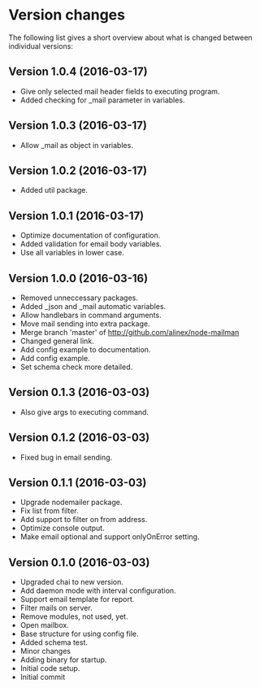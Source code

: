Version changes
=================================================

The following list gives a short overview about what is changed between
individual versions:

Version 1.0.4 (2016-03-17)
-------------------------------------------------
- Give only selected mail header fields to executing program.
- Added checking for _mail parameter in variables.

Version 1.0.3 (2016-03-17)
-------------------------------------------------
- Allow _mail as object in variables.

Version 1.0.2 (2016-03-17)
-------------------------------------------------
- Added util package.

Version 1.0.1 (2016-03-17)
-------------------------------------------------
- Optimize documentation of configuration.
- Added validation for email body variables.
- Use all variables in lower case.

Version 1.0.0 (2016-03-16)
-------------------------------------------------
- Removed unneccessary packages.
- Added _json and _mail automatic variables.
- Allow handlebars in command arguments.
- Move mail sending into extra package.
- Merge branch 'master' of http://github.com/alinex/node-mailman
- Changed general link.
- Add config example to documentation.
- Add config example.
- Set schema check more detailed.

Version 0.1.3 (2016-03-03)
-------------------------------------------------
- Also give args to executing command.

Version 0.1.2 (2016-03-03)
-------------------------------------------------
- Fixed bug in email sending.

Version 0.1.1 (2016-03-03)
-------------------------------------------------
- Upgrade nodemailer package.
- Fix list from filter.
- Add support to filter on from address.
- Optimize console output.
- Make email optional and support onlyOnError setting.

Version 0.1.0 (2016-03-03)
-------------------------------------------------
- Upgraded chai to new version.
- Add daemon mode with interval configuration.
- Support email template for report.
- Filter mails on server.
- Remove modules, not used, yet.
- Open mailbox.
- Base structure for using config file.
- Added schema test.
- Minor changes
- Adding binary for startup.
- Initial code setup.
- Initial commit

